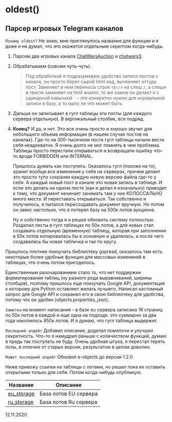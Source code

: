 # oldest()

## Парсер игровых Telegram каналов 
`Почему oldest?` Не знаю, мне приглянулось название для функции и я даже и не думал, что это окажется отдельным скриптом когда-нибудь.

1. Парсим два игровых канала [ChatWarsAuction](https://t.me/ChatWarsAuction) и [chatwars3](https://t.me/chatwars3).
2. Обрабатываем (совсем чуть-чуть).
   > Под обработкой я подразумеваю удобство записи постов с канала, он просто берет сырой html код, вычленяет оттуда пост.
   > Заменяет в нем переносы строк `<br/>` на слеш `/`, а слеши в тексте заменяет на html аналог, то же самое он делает и с
   > одинарной кавычкой `'` - это конкретно нужно для нормальной записи в базу, а то мало ли что может быть.
3. Дальше он записывает в гугл таблицы эти посты (для каждого сервера отдельную). В вертикальный столбик, все подряд.
4. **Конец?**
   И да, и нет. Это все очень просто и хорошо звучит для небольшого объема информации (в нашем случае постов на каналах).
   Где-то на 300-тысячном посте гугл таблицы начали вести себя неадекватно. Я очень долго не мог помнять в чем проблема.
   Таблицы просто перестали открываться и возвращали ошибку что-то вроде FORBIDDEN или INTERNAL.
   
   Пришлось думать как поступить. Оказалось гугл (похоже на то), хранит вообще все изменения у себя на серверах, причем делает 
   это просто тупо сохраняя каждую новую версию файла где-то у себя. А каждый новый пост в канале это новая запись в таблице.
   И если это делать на одном листе (как и делал я изначально) приводит к тому, что документ начинает занимать там у них КОЛОССАЛЬНО 
   много места. И переставать открываться. Так собственно и получилось, я пытался пересоздавать документ вручную. 
   Но потом он завис настолько, что я потерял базу на 500к лотов аукциона.

   Ну и собственно тогда я и решил обновить систему полностью. Разделил листы в гугл таблицах по 50к лотов, а для новых
   стал создавать отдельную (временную) таблицу, которая при заполнении в 50к лотов копировалась бы в основную и удалялась, а после чего
   создавалась бы новая табличка и так по кругу.

Пришлось плотнее поизучать библиотеку gspread, оказалось там есть некоторые более удобные функции для массовых изменений в таблицах,
что очень потом пригодилось.

Единственным разочарованием стало то, что нет поддержки форматирования таблиц (ну разного рода выравниваний, ширины столбцов), поэтому
пришлось еще поизучать Google API, документация к которому для Python оставляет желать лучшего. Написал кастомный запрос для Google API
и сохранил его в свою библиотеку для удобства, потому что он удобен (objects.properties_json).

`Заметка` на момент написания - в базе eu сервера записано 16 страниц по 50к лотов в каждой и еще одна на подходе.
   это суммарно за два года накопилось 850к лотов. И я думаю, что гугл таблица выдержит.

`Последний апдейт` Добавил описание, доделал помелочи и улучшил секретность. Что-то я намудрил раньше с количеством функций, думаю 
в предь так поступать не буду. Очень удобная штука, я перестал терять лоты, в отличие от старых версии, результатом в целом доволен.

`Может последний апдейт` Обновил e-objects до версии 1.2.0

Ниже привожу ссылки на таблицы с лотами, но решил пока их оставить открытыми только для себя. Потом когда-нибудь опубликую.

Название | Описание
-------- | --------
[eu_storage](https://docs.google.com/spreadsheets/d/14GN4rECr8fTkYWvPXhe2OWjj1REvICKi175QJLmbjYk/edit?usp=sharing) | База лотов EU сервера
[ru_storage](https://docs.google.com/spreadsheets/d/1zb_Vi1X_wjrg6UB6eeXjk-zOs5RW6WUEvTNXAUmkydg/edit?usp=sharing) | База лотов Ru сервера

12.11.2020